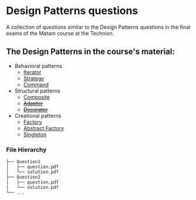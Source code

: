 # Design Patterns questions
A collection of questions similar to the Design Patterns questions in the final exams of the Matam course at the Technion.

## The Design Patterns in the course's material:
* Behavioral patterns
  * [Iterator](https://refactoring.guru/design-patterns/iterator)
  * [Strategy](https://refactoring.guru/design-patterns/strategy)
  * [Command](https://refactoring.guru/design-patterns/command)
* Structural patterns
  * [Composite](https://refactoring.guru/design-patterns/composite)
  * ~~[Adapter](https://refactoring.guru/design-patterns/adapter)~~
  * ~~[Decorator](https://refactoring.guru/design-patterns/decorator)~~
* Creational patterns
  * [Factory](https://refactoring.guru/design-patterns/factory-method)
  * [Abstract Factory](https://refactoring.guru/design-patterns/abstract-factory)
  * [Singleton](https://refactoring.guru/design-patterns/singleton)



### File Hierarchy

    ├── Question1
    |   ├── question.pdf
    |   └── solution.pdf
    ├── Question2
    |   ├── question.pdf
    |   └── solution.pdf
    └── ...

